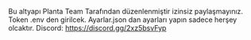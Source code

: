Bu altyapı Planta Team Tarafından düzenlenmiştir izinsiz paylaşmayınız.
Token .env den girilcek.
Ayarlar.json dan ayarları yapın sadece herşey olcaktır.
Discord: https://discord.gg/2xz5bsvFyp